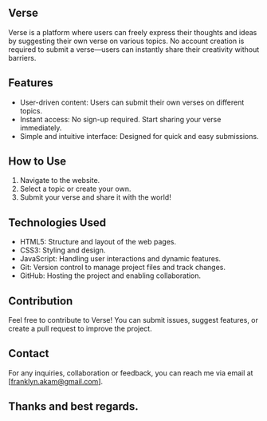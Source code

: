 ## Verse

Verse is a platform where users can freely express their thoughts and ideas by suggesting their own verse on various topics. 
No account creation is required to submit a verse—users can instantly share their creativity without barriers.

## Features

- User-driven content: Users can submit their own verses on different topics.
- Instant access: No sign-up required. Start sharing your verse immediately.
- Simple and intuitive interface: Designed for quick and easy submissions.

## How to Use

1. Navigate to the website.
2. Select a topic or create your own.
3. Submit your verse and share it with the world!

## Technologies Used

- HTML5: Structure and layout of the web pages.
- CSS3: Styling and design.
- JavaScript: Handling user interactions and dynamic features.
- Git: Version control to manage project files and track changes.
- GitHub: Hosting the project and enabling collaboration.

## Contribution
Feel free to contribute to Verse! You can submit issues, suggest features, or create a pull request to improve the project.

## Contact
For any inquiries, collaboration or feedback, you can reach me via email at [franklyn.akam@gmail.com].

## Thanks and best regards.
